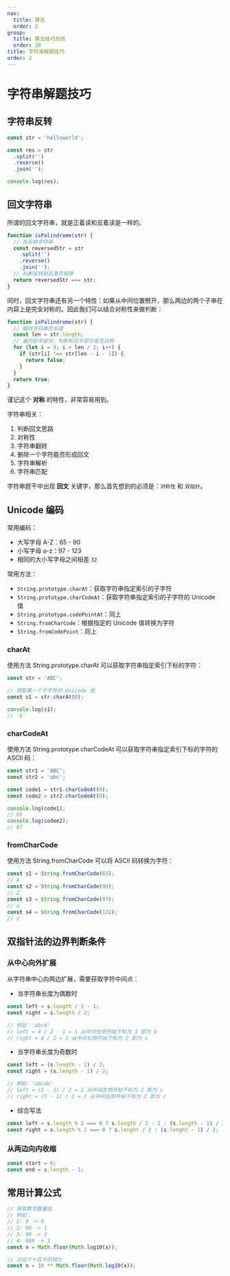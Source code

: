 ```yaml
---
nav:
  title: 算法
  order: 2
group:
  title: 算法技巧总结
  order: 30
title: 字符串解题技巧
order: 2
---
```


# 字符串解题技巧

## 字符串反转

```js
const str = 'helloworld';

const res = str
  .split('')
  .reverse()
  .join('');

console.log(res);
```

## 回文字符串

所谓的回文字符串，就是正着读和反着读是一样的。

```js
function isPalindrome(str) {
  // 先反转字符串
  const reversedStr = str
    .split('')
    .reverse()
    .join('');
  // 判断反转前后是否相等
  return reversedStr === str;
}
```

同时，回文字符串还有另一个特性：如果从中间位置劈开，那么两边的两个子串在内容上是完全对称的。因此我们可以结合对称性来做判断：

```js
function isPalindrome(str) {
  // 缓存字符串的长度
  const len = str.length;
  // 遍历前半部分，判断和后半部分是否对称
  for (let i = 0; i < len / 2; i++) {
    if (str[i] !== str[len - i - 1]) {
      return false;
    }
  }
  return true;
}
```

谨记这个 **对称** 的特性，非常容易用到。

字符串相关：

1. 判断回文思路
2. 对称性
3. 字符串翻转
4. 删除一个字符能否形成回文
5. 字符串解析
6. 字符串匹配

字符串题干中出现 **回文** 关键字，那么首先想到的必须是：`对称性` 和 `双指针`。

## Unicode 编码

常用编码：

- 大写字母 A-Z：65 - 90
- 小写字母 a-z：97 - 123
- 相同的大小写字母之间相差 `32`

常用方法：

- `String.prototype.charAt`：获取字符串指定索引的子字符
- `String.prototype.charCodeAt`：获取字符串指定索引的子字符的 Unicode 值
- `String.prototype.codePointAt`：同上
- `String.fromCharCode`：根据指定的 Unicode 值转换为字符
- `String.fromCodePoint`：同上

### charAt

使用方法 String.prototype.charAt 可以获取字符串指定索引下标的字符：

```js
const str = 'ABC';

// 获取第一个子字符的 Unicode 值
const s1 = str.charAt(0);

console.log(s1);
// 'A'
```

### charCodeAt

使用方法 String.prototype.charCodeAt 可以获取字符串指定索引下标的字符的 ASCII 码：

```js
const str1 = 'ABC';
const str2 = 'abc';

const code1 = str1.charCodeAt(0);
const code2 = str2.charCodeAt(0);

console.log(code1);
// 65
console.log(codee2);
// 97
```

### fromCharCode

使用方法 String.fromCharCode 可以将 ASCII 码转换为字符：

```js
const s1 = String.fromCharCode(65);
// A
const s2 = String.fromCharCode(90);
// Z
const s3 = String.fromCharCode(97);
// a
const s4 = String.fromCharCode(122);
// z
```

## 双指针法的边界判断条件

### 从中心向外扩展

从字符串中心向两边扩展，需要获取字符中间点：

- 当字符串长度为偶数时

```js
const left = s.length / 2 - 1;
const right = s.length / 2;

// 例如：'abcd'
// left = 4 / 2 - 1 = 1 从中间左侧开始下标为 1 即为 b
// right = 4 / 2 = 2 从中间右侧开始下标为 2 即为 c
```

- 当字符串长度为奇数时

```js
const left = (s.length - 1) / 2;
const right = (s.length - 1) / 2;

// 例如：'abcde'
// left = (5 - 1) / 2 = 2 从中间左侧开始下标为 2 即为 c
// right = (5 - 1) / 2 = 2 从中间右侧开始下标为 2 即为 c
```

- 综合写法

```js
const left = s.length % 2 === 0 ? s.length / 2 - 1 : (s.length - 1) / 2;
const right = s.length % 2 === 0 ? s.lenght / 2 : (s.lenght - 1) / 2;
```

### 从两边向内收缩

```js
const start = 0;
const end = s.length - 1;
```

## 常用计算公式

```js
// 获取数字数量级
// 例如：
// 1: 9 -> 0
// 2: 99 -> 1
// 3: 99 -> 2
// 4: 999 -> 3
const n = Math.floor(Math.log10(x));

// 对应个十百千的转化
const n = 10 ** Math.floor(Math.log10(x));
```
